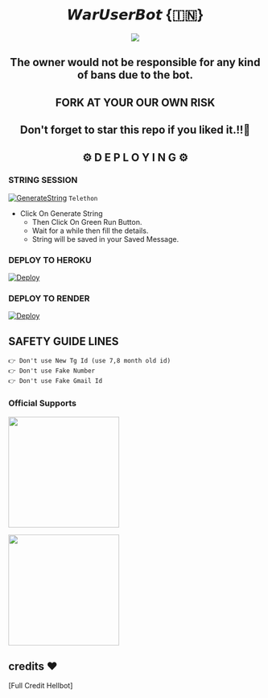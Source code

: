 <h1 align="center">𝙒𝙖𝙧𝙐𝙨𝙚𝙧𝘽𝙤𝙩 {🇮🇳}</h1>

<p align="center">
  <img src="https://telegra.ph/file/7b3fe6a6a6945ab4d41da.jpg">
</p>

  <h2 align= "center" >The owner would not be responsible for any kind of bans due to the bot.</h2>
  
<h2 align="center">FORK AT  YOUR OUR OWN RISK</h1>

<h2 align ="center">Don't forget to star this repo if you liked it.!!💝</h2>

<h2 align="center">⚙️ D E P L O Y I N G ⚙️</h2>


<h3>  STRING SESSION  </h3>
  
[![GenerateString](https://img.shields.io/badge/repl.it-generateString-yellowgreen)](https://generatestringsession.xabhish3k.repl.run) ``Telethon``


- Click On Generate String
    - Then Click On Green Run Button.
    - Wait for a while then fill the details.
    - String will be saved in your Saved Message.


<h3> DEPLOY TO HEROKU </h3>

[![Deploy](https://www.herokucdn.com/deploy/button.svg)](https://heroku.com/deploy)

<h3> DEPLOY TO RENDER </h3>

[![Deploy](https://render.com/images/deploy-to-render-button.svg)](https://render.com/deploy?repo=https://github.com/MeAbhish3k/waruserbot)

## SAFETY GUIDE LINES
```
👉 Don't use New Tg Id (use 7,8 month old id)
👉 Don't use Fake Number
👉 Don't use Fake Gmail Id
```

### Official Supports

   <a href="https://t.me/waruserbot"><img src="https://img.shields.io/badge/Channel%20Support%3F-yes-green?&style=flat-square?&logo=telegram" width=220px></a></p>
   <a href="https://t.me/waruserbotsupport"><img src="https://img.shields.io/badge/Group%20Support%3F-yes-green?&style=flat-square?&logo=telegram" width=220px></a></p>



## credits ❤️

[Full Credit Hellbot]

















